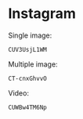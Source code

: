# Instagram

Single image:

~~~
CUV3UsjL1WM
~~~

Multiple image:

~~~
CT-cnxGhvvO
~~~

Video:

~~~
CUWBw4TM6Np
~~~
